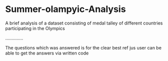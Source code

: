 # Summer-olampyic-Analysis
A brief analysis of a dataset consisting of medal talley of different countries participating in the Olympics

..............

The questions which was answered is for the clear best ref
jus user can be able to  get the answers  via written code
